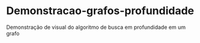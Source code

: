 # Demonstracao-grafos-profundidade
Demonstração de visual do algoritmo de busca em profundidade em um grafo
